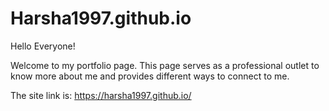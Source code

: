 # Harsha1997.github.io

Hello Everyone!

Welcome to my portfolio page. This page serves as a professional outlet to know more about me and provides different ways to connect to me.

The site link is: 
https://harsha1997.github.io/
